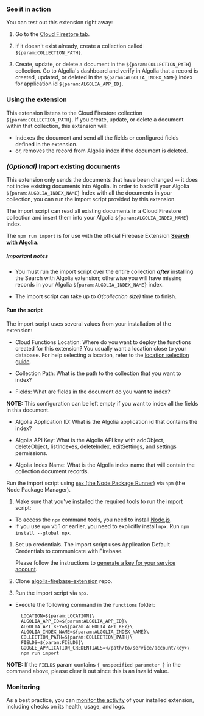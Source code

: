 ### See it in action

You can test out this extension right away:

1.  Go to the [Cloud Firestore tab](https://console.firebase.google.com/project/${param:PROJECT_ID}/database/firestore/data).

1.  If it doesn't exist already, create a collection called `${param:COLLECTION_PATH}`.

1.  Create, update, or delete a document in the `${param:COLLECTION_PATH}` collection.  Go to Algolia's dashboard and verify in Algolia that a record is created, updated, or deleted in the `${param:ALGOLIA_INDEX_NAME}` index for application id `${param:ALGOLIA_APP_ID}`.

### Using the extension

This extension listens to the Cloud Firestore collection `${param:COLLECTION_PATH}`. If you create, update, or delete a document within that collection, this extension will:

- Indexes the document and send all the fields or configured fields defined in the extension.
- or, removes the record from Algolia index if the document is deleted.

### _(Optional)_ Import existing documents
This extension only sends the documents that have been changed -- it does not index existing documents into Algolia. In order to backfill your Algolia `${param:ALGOLIA_INDEX_NAME}` Index with all the documents in your collection, you can run the import script provided by this extension.

The import script can read all existing documents in a Cloud Firestore collection and insert them into your Algolia `${param:ALGOLIA_INDEX_NAME}` index.

The `npm run import` is for use with the official Firebase Extension [**Search with Algolia**](https://github.com/algolia/algolia-firebase-extension).

##### Important notes

- You must run the import script over the entire collection **_after_** installing the Search with Algolia extension; otherwise you will have missing records in your Algolia `${param:ALGOLIA_INDEX_NAME}` index.

- The import script can take up to _O(collection size)_ time to finish.

#### Run the script

The import script uses several values from your installation of the extension:
- Cloud Functions Location: Where do you want to deploy the functions created for this extension? You usually want a location close to your database. For help selecting a location, refer to the [location selection guide](https://firebase.google.com/docs/functions/locations).

- Collection Path: What is the path to the collection that you want to index?

- Fields: What are fields in the document do you want to index?

**NOTE:** This configuration can be left empty if you want to index all the fields in this document.

- Algolia Application ID: What is the Algolia application id that contains the index?

- Algolia API Key: What is the Algolia API key with addObject, deleteObject, listIndexes, deleteIndex, editSettings, and settings permissions.

- Algolia Index Name: What is the Algolia index name that will contain the collection document records.

Run the import script using [`npx` (the Node Package Runner)](https://www.npmjs.com/package/npx) via `npm` (the Node Package Manager).

1.  Make sure that you've installed the required tools to run the import script:

- To access the `npm` command tools, you need to install [Node.js](https://www.nodejs.org/).
- If you use `npm` v5.1 or earlier, you need to explicitly install `npx`. Run `npm install --global npx`.

1.  Set up credentials. The import script uses Application Default Credentials to communicate with Firebase.

    Please follow the instructions to [generate a key for your service account](https://firebase.google.com/docs/admin/setup#initialize-sdk).

1.  Clone [algolia-firebase-extension](https://github.com/algolia/algolia-firebase-extension) repo.
1.  Run the import script via `npx`.

- Execute the following command in the `functions` folder:

  ```
    LOCATION=${param:LOCATION}\
    ALGOLIA_APP_ID=${param:ALGOLIA_APP_ID}\
    ALGOLIA_API_KEY=${param:ALGOLIA_API_KEY}\
    ALGOLIA_INDEX_NAME=${param:ALGOLIA_INDEX_NAME}\
    COLLECTION_PATH=${param:COLLECTION_PATH}\
    FIELDS=${param:FIELDS}\
    GOOGLE_APPLICATION_CREDENTIALS=</path/to/service/account/key>\
    npm run import
  ```
**NOTE:** If the `FIELDS` param contains `{ unspecified parameter }` in the command above, please clear it out since this is an invalid value.

### Monitoring

As a best practice, you can [monitor the activity](https://firebase.google.com/docs/extensions/manage-installed-extensions#monitor) of your installed extension, including checks on its health, usage, and logs.
